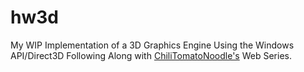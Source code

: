 # hw3d
My WIP Implementation of a 3D Graphics Engine Using the Windows API/Direct3D Following Along with [ChiliTomatoNoodle's](https://www.youtube.com/playlist?list=PLqCJpWy5Fohd3S7ICFXwUomYW0Wv67pDD) Web Series.

